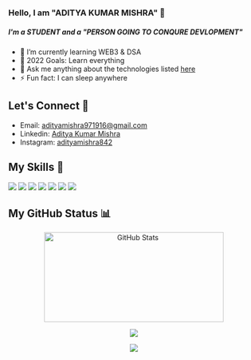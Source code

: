 ### Hello, I am  "ADITYA KUMAR MISHRA"  👋
##### I'm a STUDENT and a "PERSON GOING TO CONQURE DEVLOPMENT"

- 🌱 I’m currently learning WEB3 & DSA 
- 🥅 2022 Goals: Learn everything
- 💬 Ask me anything about the technologies listed [here](https://github.com/Adityamishra9719#my-skills-)
- ⚡ Fun fact: I can sleep anywhere

## Let's Connect 🤝
- Email: adityamishra971916@gmail.com
- Linkedin: [Aditya Kumar Mishra](https://www.linkedin.com/in/aditya-kumar-mishra-6a025b216)
- Instagram: [adityamishra842](https://www.instagram.com/adityamishra842/)  

## My Skills 💪
![](https://img.shields.io/badge/HTML5-E34F26?style=for-the-badge&logo=html5&logoColor=white)
![](https://img.shields.io/badge/CSS3-1572B6?style=for-the-badge&logo=css3&logoColor=white)
![](https://img.shields.io/badge/Bootstrap-563D7C?style=for-the-badge&logo=bootstrap&logoColor=white)
![](https://img.shields.io/badge/JavaScript-323330?style=for-the-badge&logo=javascript&logoColor=F7DF1E)
![](https://img.shields.io/badge/Node.js-339933?style=for-the-badge&logo=nodedotjs&logoColor=white)
![](https://img.shields.io/badge/Express.js-000000?style=for-the-badge&logo=express&logoColor=white)
![](https://img.shields.io/badge/MongoDB-4EA94B?style=for-the-badge&logo=mongodb&logoColor=white)


## My GitHub Status 📊
<!-- <h2 align="left">📊 <b> GitHub Stats </b></h2> -->

<div align="center">
    <img width="360px" alt="GitHub Stats" height="180px" float="left" src="https://awesome-github-stats.azurewebsites.net/user-stats/Adityamishra9719?theme=dark&cardType=github&ring=D4AF37&show_icons=true&preferLogin=true&title=D4AF37">

![](https://github-readme-streak-stats.herokuapp.com/?user=Adityamishra9719&theme=dark)
</div>

<p align="center"> <a href="https://github.com/ryo-ma/github-profile-trophy"><img src="https://github-profile-trophy.vercel.app/?username=Adityamishra9719&margin-w=8&title=Joined2020,Commit,PullRequest,Followers,Issues,Repositories" /></a> </p>
<br><br>
